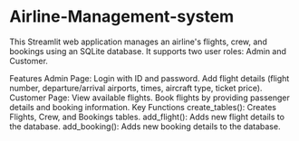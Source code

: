 # Airline-Management-system

This Streamlit web application manages an airline's flights, crew, and bookings using an SQLite database. It supports two user roles: Admin and Customer.

Features
Admin Page:
Login with ID and password.
Add flight details (flight number, departure/arrival airports, times, aircraft type, ticket price).
Customer Page:
View available flights.
Book flights by providing passenger details and booking information.
Key Functions
create_tables(): Creates Flights, Crew, and Bookings tables.
add_flight(): Adds new flight details to the database.
add_booking(): Adds new booking details to the database.
